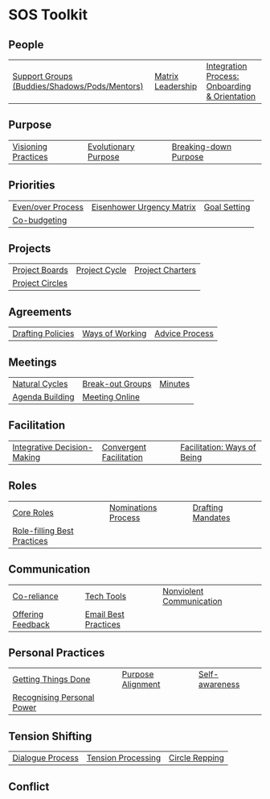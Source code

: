 # SOS Toolkit

## People

|                                                                           |                                                  |                                                                         |
|---------------------------------------------------------------------------|--------------------------------------------------|-------------------------------------------------------------------------|
| [Support Groups (Buddies/Shadows/Pods/Mentors)](people/support-groups.md) | [Matrix Leadership](people/matrix-leadership.md) | [Integration Process: Onboarding & Orientation](integration-process.md) |

## Purpose

|                                                       |                                                         |                                                           |
|-------------------------------------------------------|---------------------------------------------------------|-----------------------------------------------------------|
| [Visioning Practices](purpose/visioning-practices.md) | [Evolutionary Purpose](purpose/evolutionary-purpose.md) | [Breaking-down Purpose](purpose/breaking-down-purpose.md) |

## Priorities

|                                                      |                                                           |                                            |
|------------------------------------------------------|-----------------------------------------------------------|--------------------------------------------|
| [Even/over Process](priorities/even-over-process.md) | [Eisenhower Urgency Matrix](priorities/urgency-matrix.md) | [Goal Setting](priorities/goal-setting.md) |
| [Co-budgeting](priorities/co-budgeting.md)           |                                                           |                                            |

## Projects

|                                                |                                            |                                                  |
|------------------------------------------------|--------------------------------------------|--------------------------------------------------|
| [Project Boards](projects/project-boards.md)   | [Project Cycle](projects/project-cycle.md) | [Project Charters](projects/project-charters.md) |
| [Project Circles](projects/project-circles.md) |                                            |                                                  |

## Agreements

|                                                      |                                                  |                                                |
|------------------------------------------------------|--------------------------------------------------|------------------------------------------------|
| [Drafting Policies](agreements/drafting-policies.md) | [Ways of Working](agreements/ways-of-working.md) | [Advice Process](agreements/advice-process.md) |

## Meetings

|                                                |                                                  |                                |
|------------------------------------------------|--------------------------------------------------|--------------------------------|
| [Natural Cycles](meetings/natural-cycles.md)   | [Break-out Groups](meetings/break-out-groups.md) | [Minutes](meetings/minutes.md) |
| [Agenda Building](meetings/agenda-building.md) | [Meeting Online](meetings/meeting-online.md)     |                                |

## Facilitation

|                                                                            |                                                                    |                                                              |
|----------------------------------------------------------------------------|--------------------------------------------------------------------|--------------------------------------------------------------|
| [Integrative Decision-Making](facilitation/integrative-decision-making.md) | [Convergent Facilitation](facilitation/convergent-facilitation.md) | [Facilitation: Ways of Being](facilitation/ways-of-being.md) |

## Roles

|                                                                     |                                                     |                                                 |
|---------------------------------------------------------------------|-----------------------------------------------------|-------------------------------------------------|
| [Core Roles](roles/core-roles.md)                                   | [Nominations Process](roles/nominations-process.md) | [Drafting Mandates](roles/drafting-mandates.md) |
| [Role-filling Best Practices](roles/role-filling-best-practices.md) |                                                     |                                                 |

## Communication

|                                                         |                                                               |                                                                       |
|---------------------------------------------------------|---------------------------------------------------------------|-----------------------------------------------------------------------|
| [Co-reliance](communication/co-reliance.md)             | [Tech Tools](communication/tech-tools.md)                     | [Nonviolent Communication](communication/nonviolent-communication.md) |
| [Offering Feedback](communication/offering-feedback.md) | [Email Best Practices](communication/email-best-practices.md) |                                                                       |

## Personal Practices

|                                                                                |                                                              |                                                        |
|--------------------------------------------------------------------------------|--------------------------------------------------------------|--------------------------------------------------------|
| [Getting Things Done](personal-practices/getting-things-done.md)               | [Purpose Alignment](personal-practices/purpose-alignment.md) | [Self-awareness](personal-practices/self-awareness.md) |
| [Recognising Personal Power](personal-practices/recognising-personal-power.md) |                                                              |                                                        |

## Tension Shifting

|                                                          |                                                              |                                                      |
|----------------------------------------------------------|--------------------------------------------------------------|------------------------------------------------------|
| [Dialogue Process](tension-shifting/dialogue-process.md) | [Tension Processing](tension-shifting/tension-processing.md) | [Circle Repping](tension-shifting/circle-repping.md) |

## Conflict

